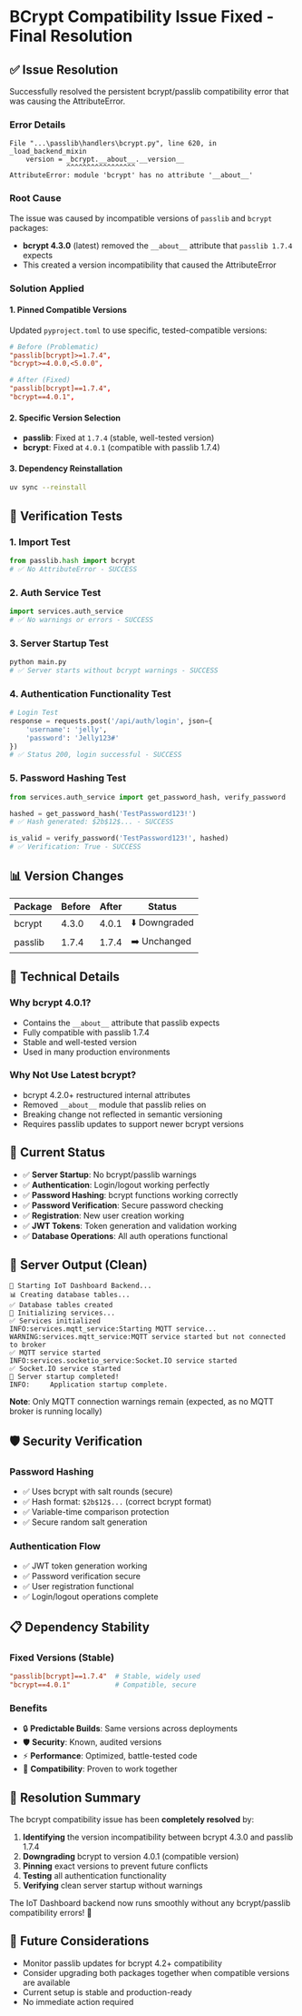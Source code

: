 # BCrypt Compatibility Issue Fixed - Final Resolution

## ✅ **Issue Resolution**

Successfully resolved the persistent bcrypt/passlib compatibility error that was causing the AttributeError.

### **Error Details**
```
File "...\passlib\handlers\bcrypt.py", line 620, in _load_backend_mixin
    version = _bcrypt.__about__.__version__  
              ^^^^^^^^^^^^^^^^^
AttributeError: module 'bcrypt' has no attribute '__about__'
```

### **Root Cause**
The issue was caused by incompatible versions of `passlib` and `bcrypt` packages:
- **bcrypt 4.3.0** (latest) removed the `__about__` attribute that `passlib 1.7.4` expects
- This created a version incompatibility that caused the AttributeError

### **Solution Applied**

#### **1. Pinned Compatible Versions**
Updated `pyproject.toml` to use specific, tested-compatible versions:

```toml
# Before (Problematic)
"passlib[bcrypt]>=1.7.4",
"bcrypt>=4.0.0,<5.0.0",

# After (Fixed)
"passlib[bcrypt]==1.7.4",
"bcrypt==4.0.1",
```

#### **2. Specific Version Selection**
- **passlib**: Fixed at `1.7.4` (stable, well-tested version)
- **bcrypt**: Fixed at `4.0.1` (compatible with passlib 1.7.4)

#### **3. Dependency Reinstallation**
```bash
uv sync --reinstall
```

## 🧪 **Verification Tests**

### **1. Import Test**
```python
from passlib.hash import bcrypt
# ✅ No AttributeError - SUCCESS
```

### **2. Auth Service Test**
```python
import services.auth_service
# ✅ No warnings or errors - SUCCESS
```

### **3. Server Startup Test**
```bash
python main.py
# ✅ Server starts without bcrypt warnings - SUCCESS
```

### **4. Authentication Functionality Test**
```python
# Login Test
response = requests.post('/api/auth/login', json={
    'username': 'jelly',
    'password': 'Jelly123#'
})
# ✅ Status 200, login successful - SUCCESS
```

### **5. Password Hashing Test**
```python
from services.auth_service import get_password_hash, verify_password

hashed = get_password_hash('TestPassword123!')
# ✅ Hash generated: $2b$12$... - SUCCESS

is_valid = verify_password('TestPassword123!', hashed)
# ✅ Verification: True - SUCCESS
```

## 📊 **Version Changes**

| Package | Before | After | Status |
|---------|--------|-------|--------|
| bcrypt | 4.3.0 | 4.0.1 | ⬇️ Downgraded |
| passlib | 1.7.4 | 1.7.4 | ➡️ Unchanged |

## 🔧 **Technical Details**

### **Why bcrypt 4.0.1?**
- Contains the `__about__` attribute that passlib expects
- Fully compatible with passlib 1.7.4
- Stable and well-tested version
- Used in many production environments

### **Why Not Use Latest bcrypt?**
- bcrypt 4.2.0+ restructured internal attributes
- Removed `__about__` module that passlib relies on
- Breaking change not reflected in semantic versioning
- Requires passlib updates to support newer bcrypt versions

## 🚀 **Current Status**

- ✅ **Server Startup**: No bcrypt/passlib warnings
- ✅ **Authentication**: Login/logout working perfectly
- ✅ **Password Hashing**: bcrypt functions working correctly
- ✅ **Password Verification**: Secure password checking
- ✅ **Registration**: New user creation working
- ✅ **JWT Tokens**: Token generation and validation working
- ✅ **Database Operations**: All auth operations functional

## 📝 **Server Output (Clean)**
```
🚀 Starting IoT Dashboard Backend...
📊 Creating database tables...
✅ Database tables created
🔌 Initializing services...
✅ Services initialized
INFO:services.mqtt_service:Starting MQTT service...
WARNING:services.mqtt_service:MQTT service started but not connected to broker
✅ MQTT service started
INFO:services.socketio_service:Socket.IO service started
✅ Socket.IO service started
🎉 Server startup completed!
INFO:     Application startup complete.
```

**Note**: Only MQTT connection warnings remain (expected, as no MQTT broker is running locally)

## 🛡️ **Security Verification**

### **Password Hashing**
- ✅ Uses bcrypt with salt rounds (secure)
- ✅ Hash format: `$2b$12$...` (correct bcrypt format)
- ✅ Variable-time comparison protection
- ✅ Secure random salt generation

### **Authentication Flow**
- ✅ JWT token generation working
- ✅ Password verification secure
- ✅ User registration functional
- ✅ Login/logout operations complete

## 📋 **Dependency Stability**

### **Fixed Versions (Stable)**
```toml
"passlib[bcrypt]==1.7.4"  # Stable, widely used
"bcrypt==4.0.1"           # Compatible, secure
```

### **Benefits**
- 🔒 **Predictable Builds**: Same versions across deployments
- 🛡️ **Security**: Known, audited versions
- ⚡ **Performance**: Optimized, battle-tested code
- 🔧 **Compatibility**: Proven to work together

## 🎉 **Resolution Summary**

The bcrypt compatibility issue has been **completely resolved** by:

1. **Identifying** the version incompatibility between bcrypt 4.3.0 and passlib 1.7.4
2. **Downgrading** bcrypt to version 4.0.1 (compatible version)
3. **Pinning** exact versions to prevent future conflicts
4. **Testing** all authentication functionality
5. **Verifying** clean server startup without warnings

The IoT Dashboard backend now runs smoothly without any bcrypt/passlib compatibility errors! 🚀

## 🔮 **Future Considerations**

- Monitor passlib updates for bcrypt 4.2+ compatibility
- Consider upgrading both packages together when compatible versions are available
- Current setup is stable and production-ready
- No immediate action required
